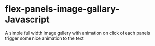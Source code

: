 # flex-panels-image-gallary-Javascript
A simple full width image gallery with animation on click of each panels trigger some nice animation to the text
